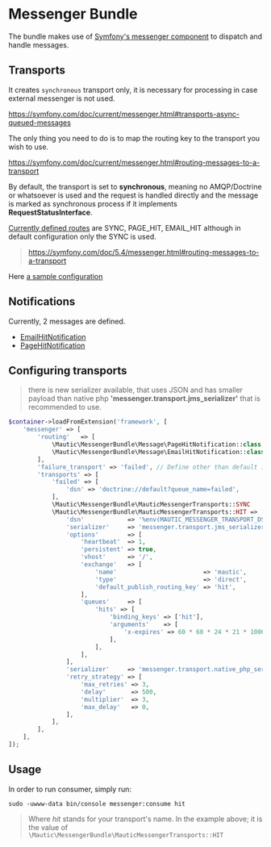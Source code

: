 # Messenger Bundle

The bundle makes use of [Symfony's messenger component](https://symfony.com/doc/5.4/messenger.html) to dispatch and handle messages. 

## Transports

It creates `synchronous` transport only, it is necessary for processing in case external messenger is not used. 

https://symfony.com/doc/current/messenger.html#transports-async-queued-messages

The only thing you need to do is to map the routing key to the transport you wish to use.

https://symfony.com/doc/current/messenger.html#routing-messages-to-a-transport

By default, the transport is set to **synchronous**, meaning no AMQP/Doctrine or whatsoever is used and the request is handled directly and the message is marked as synchronous process if it implements **RequestStatusInterface**.

[Currently defined routes](MauticMessengerRoutes.php) are SYNC, PAGE_HIT, EMAIL_HIT although in default configuration only the SYNC is used.

> https://symfony.com/doc/5.4/messenger.html#routing-messages-to-a-transport

Here [a sample configuration](#sample-configuration)

## Notifications

Currently, 2 messages are defined.
 * [EmailHitNotification](app/bundles/MessengerBundle/Message/EmailHitNotification.php)
 * [PageHitNotification](app/bundles/MessengerBundle/Message/PageHitNotification.php)

## Configuring transports
> there is new serializer available, that uses JSON and has smaller payload than native php **'messenger.transport.jms_serializer'** that is recommended to use.
```php
$container->loadFromExtension('framework', [
    'messenger' => [
        'routing'   => [
            \Mautic\MessengerBundle\Message\PageHitNotification::class  => \Mautic\MessengerBundle\MauticMessengerTransports::HIT,
            \Mautic\MessengerBundle\Message\EmailHitNotification::class => \Mautic\MessengerBundle\MauticMessengerTransports::HIT,
        ],
        'failure_transport' => 'failed', // Define other than default if you wish
        'transports' => [
            'failed' => [
                'dsn' => 'doctrine://default?queue_name=failed',
            ],
            \Mautic\MessengerBundle\MauticMessengerTransports::SYNC      => 'sync://',
            \Mautic\MessengerBundle\MauticMessengerTransports::HIT => [
                'dsn'            => '%env(MAUTIC_MESSENGER_TRANSPORT_DSN)%',
                'serializer'     => 'messenger.transport.jms_serializer',
                'options'        => [
                    'heartbeat'  => 1,
                    'persistent' => true,
                    'vhost'      => '/',
                    'exchange'   => [
                        'name'                        => 'mautic',
                        'type'                        => 'direct',
                        'default_publish_routing_key' => 'hit',
                    ],
                    'queues'     => [
                        'hits' => [
                            'binding_keys' => ['hit'],
                            'arguments'    => [
                                'x-expires' => 60 * 60 * 24 * 21 * 1000, // queue ttl without consumer using it
                            ],
                        ],
                    ],
                ],
                'serializer'     => 'messenger.transport.native_php_serializer',
                'retry_strategy' => [
                    'max_retries' => 3,
                    'delay'       => 500,
                    'multiplier'  => 3,
                    'max_delay'   => 0,
                ],
            ],
        ],
    ],
]);
```

## Usage

In order to run consumer, simply run: 

```shell
sudo -uwww-data bin/console messenger:consume hit
```

> Where *hit* stands for your transport's name. In the example above; it is the value of `\Mautic\MessengerBundle\MauticMessengerTransports::HIT`


